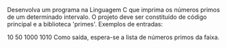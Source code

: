 Desenvolva um programa na Linguagem C que imprima os números primos de um determinado intervalo. O projeto deve ser constituído de código principal e a biblioteca 'primes'.
    Exemplos de entradas: 

10 50
1000 1010
      Como saída, espera-se a lista de números primos da faixa.